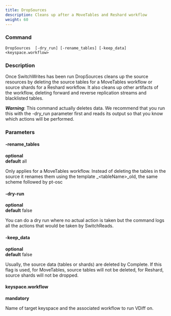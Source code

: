 ```yaml
---
title: DropSources
description: Cleans up after a MoveTables and Reshard workflow
weight: 60
---
```


### Command

```
DropSources  [-dry_run] [-rename_tables] [-keep_data] <keyspace.workflow>
```

### Description


Once SwitchWrites has been run DropSources cleans up the source resources by deleting the
source tables for a MoveTables workflow or source shards for a Reshard workflow. It also
cleans up other artifacts of the workflow, deleting forward and reverse replication streams and
blacklisted tables.

***Warning***: This command actually deletes data. We recommend that you run this
with the -dry_run parameter first and reads its output so that you know which actions will be performed.


### Parameters

#### -rename_tables
**optional**\
**default** all

<div class="cmd">
Only applies for a MoveTables workflow. Instead of deleting the tables in the source it renames them
using the template _&lt;tableName&gt;_old, the same scheme followed by pt-osc
</div>

#### -dry-run
**optional**\
**default** false

<div class="cmd">
You can do a dry run where no actual action is taken but the command logs all the actions that would be taken
by SwitchReads.
</div>

#### -keep_data
**optional**\
**default** false

<div class="cmd">

Usually, the source data (tables or shards) are deleted by Complete. If this flag is used, for MoveTables, source tables will not be deleted, for Reshard, source shards will not be dropped.

</div>

#### keyspace.workflow
**mandatory**

<div class="cmd">
Name of target keyspace and the associated workflow to run VDiff on.
</div>
